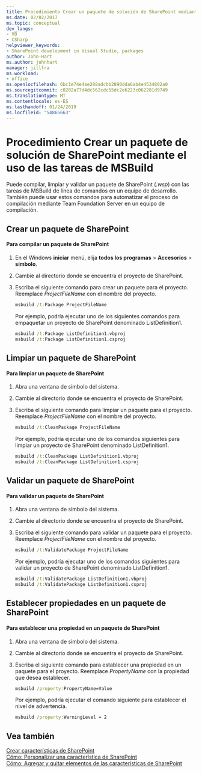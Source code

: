 ```yaml
---
title: Procedimiento Crear un paquete de solución de SharePoint mediante el uso de las tareas de MSBuild | Documentos de Microsoft
ms.date: 02/02/2017
ms.topic: conceptual
dev_langs:
- VB
- CSharp
helpviewer_keywords:
- SharePoint development in Visual Studio, packages
author: John-Hart
ms.author: johnhart
manager: jillfra
ms.workload:
- office
ms.openlocfilehash: 6bc1e74e4ae288adcbb2890dda6ab4e4534802a0
ms.sourcegitcommit: c0202a77d4dc562cdc55dc2e6223c062281d9749
ms.translationtype: MT
ms.contentlocale: es-ES
ms.lasthandoff: 01/24/2019
ms.locfileid: "54865663"
---
```

# <a name="how-to-create-a-sharepoint-solution-package-by-using-msbuild-tasks"></a>Procedimiento Crear un paquete de solución de SharePoint mediante el uso de las tareas de MSBuild
  Puede compilar, limpiar y validar un paquete de SharePoint (*.wsp*) con las tareas de MSBuild de línea de comandos en un equipo de desarrollo. También puede usar estos comandos para automatizar el proceso de compilación mediante Team Foundation Server en un equipo de compilación.  
  
## <a name="build-a-sharepoint-package"></a>Crear un paquete de SharePoint  
  
#### <a name="to-build-a-sharepoint-package"></a>Para compilar un paquete de SharePoint  
  
1.  En el Windows **iniciar** menú, elija **todos los programas** > **Accesorios** > **símbolo**.  
  
2.  Cambie al directorio donde se encuentra el proyecto de SharePoint.  
  
3.  Escriba el siguiente comando para crear un paquete para el proyecto. Reemplace *ProjectFileName* con el nombre del proyecto.  
  
    ```cmd  
    msbuild /t:Package ProjectFileName  
    ```  
  
     Por ejemplo, podría ejecutar uno de los siguientes comandos para empaquetar un proyecto de SharePoint denominado ListDefinition1.  
  
    ```cmd  
    msbuild /t:Package ListDefinition1.vbproj  
    msbuild /t:Package ListDefinition1.csproj  
    ```  
  
## <a name="clean-a-sharepoint-package"></a>Limpiar un paquete de SharePoint  
  
#### <a name="to-clean-a-sharepoint-package"></a>Para limpiar un paquete de SharePoint  
  
1.  Abra una ventana de símbolo del sistema.  
  
2.  Cambie al directorio donde se encuentra el proyecto de SharePoint.  
  
3.  Escriba el siguiente comando para limpiar un paquete para el proyecto. Reemplace *ProjectFileName* con el nombre del proyecto.  
  
    ```cmd  
    msbuild /t:CleanPackage ProjectFileName  
    ```  
  
     Por ejemplo, podría ejecutar uno de los comandos siguientes para limpiar un proyecto de SharePoint denominado ListDefinition1.  
  
    ```cmd  
    msbuild /t:CleanPackage ListDefinition1.vbproj  
    msbuild /t:CleanPackage ListDefinition1.csproj  
    ```  
  
## <a name="validate-a-sharepoint-package"></a>Validar un paquete de SharePoint  
  
#### <a name="to-validate-a-sharepoint-package"></a>Para validar un paquete de SharePoint  
  
1.  Abra una ventana de símbolo del sistema.  
  
2.  Cambie al directorio donde se encuentra el proyecto de SharePoint.  
  
3.  Escriba el siguiente comando para validar un paquete para el proyecto. Reemplace *ProjectFileName* con el nombre del proyecto.  
  
    ```cmd  
    msbuild /t:ValidatePackage ProjectFileName  
    ```  
  
     Por ejemplo, podría ejecutar uno de los comandos siguientes para validar un proyecto de SharePoint denominado ListDefinition1.  
  
    ```cmd  
    msbuild /t:ValidatePackage ListDefinition1.vbproj  
    msbuild /t:ValidatePackage ListDefinition1.csproj  
    ```  
  
## <a name="set-properties-in-a-sharepoint-package"></a>Establecer propiedades en un paquete de SharePoint  
  
#### <a name="to-set-a-property-in-a-sharepoint-package"></a>Para establecer una propiedad en un paquete de SharePoint  
  
1.  Abra una ventana de símbolo del sistema.  
  
2.  Cambie al directorio donde se encuentra el proyecto de SharePoint.  
  
3.  Escriba el siguiente comando para establecer una propiedad en un paquete para el proyecto. Reemplace *PropertyName* con la propiedad que desea establecer.  
  
    ```cmd  
    msbuild /property:PropertyName=Value  
    ```  
  
     Por ejemplo, podría ejecutar el comando siguiente para establecer el nivel de advertencia.  
  
    ```cmd  
    msbuild /property:WarningLevel = 2  
    ```  
  
## <a name="see-also"></a>Vea también
 [Crear características de SharePoint](../sharepoint/creating-sharepoint-features.md)   
 [Cómo: Personalizar una característica de SharePoint](../sharepoint/how-to-customize-a-sharepoint-feature.md)   
 [Cómo: Agregar y quitar elementos de las características de SharePoint](../sharepoint/how-to-add-and-remove-items-to-sharepoint-features.md)  
